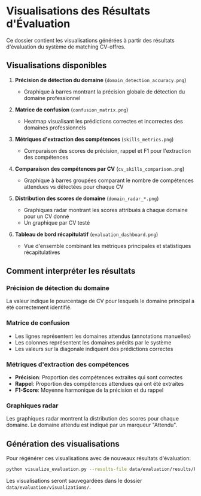 # Visualisations des Résultats d'Évaluation

Ce dossier contient les visualisations générées à partir des résultats d'évaluation du système de matching CV-offres.

## Visualisations disponibles

1. **Précision de détection du domaine** (`domain_detection_accuracy.png`)
   - Graphique à barres montrant la précision globale de détection du domaine professionnel

2. **Matrice de confusion** (`confusion_matrix.png`)
   - Heatmap visualisant les prédictions correctes et incorrectes des domaines professionnels

3. **Métriques d'extraction des compétences** (`skills_metrics.png`)
   - Comparaison des scores de précision, rappel et F1 pour l'extraction des compétences

4. **Comparaison des compétences par CV** (`cv_skills_comparison.png`)
   - Graphique à barres groupées comparant le nombre de compétences attendues vs détectées pour chaque CV

5. **Distribution des scores de domaine** (`domain_radar_*.png`)
   - Graphiques radar montrant les scores attribués à chaque domaine pour un CV donné
   - Un graphique par CV testé

6. **Tableau de bord récapitulatif** (`evaluation_dashboard.png`)
   - Vue d'ensemble combinant les métriques principales et statistiques récapitulatives

## Comment interpréter les résultats

### Précision de détection du domaine
La valeur indique le pourcentage de CV pour lesquels le domaine principal a été correctement identifié.

### Matrice de confusion
- Les lignes représentent les domaines attendus (annotations manuelles)
- Les colonnes représentent les domaines prédits par le système
- Les valeurs sur la diagonale indiquent des prédictions correctes

### Métriques d'extraction des compétences
- **Précision**: Proportion des compétences extraites qui sont correctes
- **Rappel**: Proportion des compétences attendues qui ont été extraites
- **F1-Score**: Moyenne harmonique de la précision et du rappel

### Graphiques radar
Les graphiques radar montrent la distribution des scores pour chaque domaine. Le domaine attendu est indiqué par un marqueur "Attendu".

## Génération des visualisations

Pour régénérer ces visualisations avec de nouveaux résultats d'évaluation:

```bash
python visualize_evaluation.py --results-file data/evaluation/results/FICHIER_RESULTATS.json
```

Les visualisations seront sauvegardées dans le dossier `data/evaluation/visualizations/`. 
